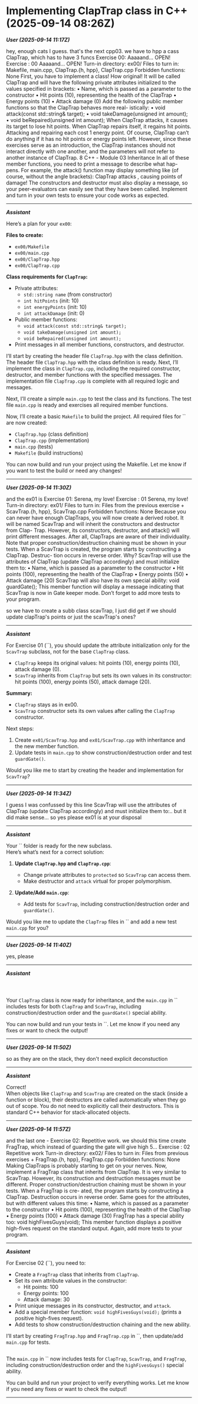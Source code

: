 <!-- Generated by SpecStory -->

# Implementing ClapTrap class in C++ (2025-09-14 08:26Z)

_**User (2025-09-14 11:17Z)**_

hey, enough cats I guess. that's the next cpp03. we have to hpp a cass ClapTrap, which has to have 3 funcs
Exercise 00: Aaaaand... OPEN!
Exercise : 00
Aaaaand... OPEN!
Turn-in directory: ex00/
Files to turn in: Makefile, main.cpp, ClapTrap.{h, hpp}, ClapTrap.cpp
Forbidden functions: None
First, you have to implement a class! How original!
It will be called ClapTrap and will have the following private attributes initialized
to the values specified in brackets:
• Name, which is passed as a parameter to the constructor
• Hit points (10), representing the health of the ClapTrap
• Energy points (10)
• Attack damage (0)
Add the following public member functions so that the ClapTrap behaves more real-
istically:
• void attack(const std::string& target);
• void takeDamage(unsigned int amount);
• void beRepaired(unsigned int amount);
When ClapTrap attacks, it causes its target to lose <attack damage> hit points.
When ClapTrap repairs itself, it regains <amount> hit points. Attacking and repairing
each cost 1 energy point. Of course, ClapTrap can’t do anything if it has no hit points or
energy points left. However, since these exercises serve as an introduction, the ClapTrap
instances should not interact directly with one another, and the parameters will not refer
to another instance of ClapTrap.
8
C++ - Module 03 Inheritance
In all of these member functions, you need to print a message to describe what hap-
pens. For example, the attack() function may display something like (of course, without
the angle brackets):
ClapTrap <name> attacks <target>, causing <damage> points of damage!
The constructors and destructor must also display a message, so your peer-evaluators
can easily see that they have been called.
Implement and turn in your own tests to ensure your code works as expected.

---

_**Assistant**_

Here’s a plan for your `ex00`:

**Files to create:**
- `ex00/Makefile`
- `ex00/main.cpp`
- `ex00/ClapTrap.hpp`
- `ex00/ClapTrap.cpp`

**Class requirements for `ClapTrap`:**
- Private attributes:
  - `std::string name` (from constructor)
  - `int hitPoints` (init: 10)
  - `int energyPoints` (init: 10)
  - `int attackDamage` (init: 0)
- Public member functions:
  - `void attack(const std::string& target);`
  - `void takeDamage(unsigned int amount);`
  - `void beRepaired(unsigned int amount);`
- Print messages in all member functions, constructors, and destructor.

I’ll start by creating the header file `ClapTrap.hpp` with the class definition. The header file `ClapTrap.hpp` with the class definition is ready. Next, I’ll implement the class in `ClapTrap.cpp`, including the required constructor, destructor, and member functions with the specified messages. The implementation file `ClapTrap.cpp` is complete with all required logic and messages.

Next, I’ll create a simple `main.cpp` to test the class and its functions. The test file `main.cpp` is ready and exercises all required member functions.

Now, I’ll create a basic `Makefile` to build the project. All required files for `` are now created:
- `ClapTrap.hpp` (class definition)
- `ClapTrap.cpp` (implementation)
- `main.cpp` (tests)
- `Makefile` (build instructions)

You can now build and run your project using the Makefile. Let me know if you want to test the build or need any changes!

---

_**User (2025-09-14 11:30Z)**_

and the ex01 is Exercise 01: Serena, my love!
Exercise : 01
Serena, my love!
Turn-in directory: ex01/
Files to turn in: Files from the previous exercise + ScavTrap.{h, hpp},
ScavTrap.cpp
Forbidden functions: None
Because you can never have enough ClapTraps, you will now create a derived robot.
It will be named ScavTrap and will inherit the constructors and destructor from Clap-
Trap. However, its constructors, destructor, and attack() will print different messages.
After all, ClapTraps are aware of their individuality.
Note that proper construction/destruction chaining must be shown in your tests.
When a ScavTrap is created, the program starts by constructing a ClapTrap. Destruc-
tion occurs in reverse order. Why?
ScavTrap will use the attributes of ClapTrap (update ClapTrap accordingly) and
must initialize them to:
• Name, which is passed as a parameter to the constructor
• Hit points (100), representing the health of the ClapTrap
• Energy points (50)
• Attack damage (20)
ScavTrap will also have its own special ability:
void guardGate();
This member function will display a message indicating that ScavTrap is now in Gate
keeper mode.
Don’t forget to add more tests to your program.

so we have to create a subb class scavTrap, I just did get if we should update clapTrap's points or just the scavTrap's ones?

---

_**Assistant**_

For Exercise 01 (``), you should update the attribute initialization only for the `ScavTrap` subclass, not for the base `ClapTrap` class.  
- `ClapTrap` keeps its original values: hit points (10), energy points (10), attack damage (0).
- `ScavTrap` inherits from `ClapTrap` but sets its own values in its constructor: hit points (100), energy points (50), attack damage (20).

**Summary:**  
- `ClapTrap` stays as in ex00.
- `ScavTrap` constructor sets its own values after calling the `ClapTrap` constructor.

Next steps:
1. Create `ex01/ScavTrap.hpp` and `ex01/ScavTrap.cpp` with inheritance and the new member function.
2. Update tests in `main.cpp` to show construction/destruction order and test `guardGate()`.

Would you like me to start by creating the header and implementation for `ScavTrap`?

---

_**User (2025-09-14 11:34Z)**_

I guess I was confussed by this line ScavTrap will use the attributes of ClapTrap (update ClapTrap accordingly) and
must initialize them to:..
but it did make sense... so yes please ex01 is at your disposal

---

_**Assistant**_

Your `` folder is ready for the new subclass.  
Here’s what’s next for a correct solution:

1. **Update `ClapTrap.hpp` and `ClapTrap.cpp`**:  
   - Change private attributes to `protected` so `ScavTrap` can access them.
   - Make destructor and `attack` virtual for proper polymorphism.

2. **Update/Add `main.cpp`**:  
   - Add tests for `ScavTrap`, including construction/destruction order and `guardGate()`.

Would you like me to update the `ClapTrap` files in `` and add a new test `main.cpp` for you?

---

_**User (2025-09-14 11:40Z)**_

yes, please

---

_**Assistant**_


```

```

```

```

```

```
Your `ClapTrap` class is now ready for inheritance, and the `main.cpp` in `` includes tests for both `ClapTrap` and `ScavTrap`, including construction/destruction order and the `guardGate()` special ability.

You can now build and run your tests in ``. Let me know if you need any fixes or want to check the output!

---

_**User (2025-09-14 11:50Z)**_

so as they are on the stack, they don't need explicit deconstuction

---

_**Assistant**_

Correct!  
When objects like `ClapTrap` and `ScavTrap` are created on the stack (inside a function or block), their destructors are called automatically when they go out of scope. You do not need to explicitly call their destructors. This is standard C++ behavior for stack-allocated objects.

---

_**User (2025-09-14 11:57Z)**_

and the last one - Exercise 02: Repetitive work. we should this time create FragTrap, which instead of guarding the gate will give high 5... 
Exercise : 02
Repetitive work
Turn-in directory: ex02/
Files to turn in: Files from previous exercises + FragTrap.{h, hpp},
FragTrap.cpp
Forbidden functions: None
Making ClapTraps is probably starting to get on your nerves.
Now, implement a FragTrap class that inherits from ClapTrap. It is very similar to
ScavTrap. However, its construction and destruction messages must be different. Proper
construction/destruction chaining must be shown in your tests. When a FragTrap is cre-
ated, the program starts by constructing a ClapTrap. Destruction occurs in reverse order.
Same goes for the attributes, but with different values this time:
• Name, which is passed as a parameter to the constructor
• Hit points (100), representing the health of the ClapTrap
• Energy points (100)
• Attack damage (30)
FragTrap has a special ability too:
void highFivesGuys(void);
This member function displays a positive high-fives request on the standard output.
Again, add more tests to your program.

---

_**Assistant**_

For Exercise 02 (``), you need to:

- Create a `FragTrap` class that inherits from `ClapTrap`.
- Set its own attribute values in the constructor:
  - Hit points: 100
  - Energy points: 100
  - Attack damage: 30
- Print unique messages in its constructor, destructor, and `attack`.
- Add a special member function: `void highFivesGuys(void);` (prints a positive high-fives request).
- Add tests to show construction/destruction chaining and the new ability.

I’ll start by creating `FragTrap.hpp` and `FragTrap.cpp` in ``, then update/add `main.cpp` for tests. 
```

```
The `main.cpp` in `` now includes tests for `ClapTrap`, `ScavTrap`, and `FragTrap`, including construction/destruction order and the `highFivesGuys()` special ability.

You can build and run your project to verify everything works. Let me know if you need any fixes or want to check the output!

---

